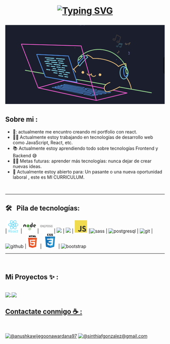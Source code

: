 
<h1 align="center"><a href="https://git.io/typing-svg"><img src="https://readme-typing-svg.herokuapp.com?font=Rubik+Doodle+Shadow&size=40&pause=1000&color=F7B1E3&center=true&random=false&width=620&height=90&lines=Hola+soy+Sinthia+gonzalez+" alt="Typing SVG" /></a>

[<img src="https://github.com/SophieNguyen113/SophieNguyen113/blob/main/Sophie%20Nguyen%20-%20CatCat.gif" title="CatCat" alt="CatCat">](https://github.com/SinthiaGonzalez)



## Sobre mi :

- 🌱: actualmente me encuntro creando mi portfolio con react. 
- 👨‍💻  Actualmente estoy trabajando en tecnologías de desarrollo web como JavaScript, React, etc.
- 📚 Actualmente estoy aprendiendo todo sobre tecnologías Frontend y Backend 😅
- 💪🏼  Metas futuras: aprender más tecnologías: nunca dejar de crear nuevas ideas.
- 🤔 Actualmente estoy abierto para: Un pasante o una nueva oportunidad laboral , este es MI CURRICULUM.
<br>

<hr>

## 🛠 &nbsp; Pila de tecnologías:

|<img src="https://raw.githubusercontent.com/devicons/devicon/master/icons/react/react-original-wordmark.svg" width=40> | <img src="https://raw.githubusercontent.com/devicons/devicon/master/icons/nodejs/nodejs-original-wordmark.svg" width="40"> | <img src="https://raw.githubusercontent.com/devicons/devicon/master/icons/express/express-original-wordmark.svg" width="40"> | <img src="https://redux.js.org/img/redux.svg" width="40"> | <img src="https://www.vectorlogo.zone/logos/tailwindcss/tailwindcss-icon.svg" width="40"> | <img src="https://raw.githubusercontent.com/devicons/devicon/master/icons/javascript/javascript-original.svg" width="40"> |<img src="https://www.vectorlogo.zone/logos/sass-lang/sass-lang-icon.svg" alt="sass" width="40"> | <img src="https://www.vectorlogo.zone/logos/postgresql/postgresql-icon.svg" alt="postgresql" width="40"> | <img src="https://www.vectorlogo.zone/logos/git-scm/git-scm-icon.svg" alt="git" width="40"> | <img src="https://www.vectorlogo.zone/logos/github/github-icon.svg" alt="github" width="40">
|<img src="https://raw.githubusercontent.com/devicons/devicon/master/icons/html5/html5-original-wordmark.svg" alt="html5" width="40"> | <img src="https://raw.githubusercontent.com/devicons/devicon/master/icons/css3/css3-original-wordmark.svg" alt="css3" width="45" height="45"/> | <img src="https://www.vectorlogo.zone/logos/getbootstrap/getbootstrap-icon.svg" alt="bootstrap" width="40">
<hr>

<br>

## Mi Proyectos ✨ :

<br>
<a href="https://github.com/SinthiaGonzalez/Serena-Hotel-">
  <img align="center" src="https://github-readme-stats.vercel.app/api/pin/?username=SinthiaGonzalez&repo=Serena-Hotel-&theme=tokyonight" />
</a>

<a href="https://github.com/SinthiaGonzalez/challenge-Alura/tree/main">
  <img align="center" src="https://github-readme-stats.vercel.app/api/pin/?username=SinthiaGonzalez&repo=challenge-Alura&theme=tokyonight" />
<br>

## Contactate conmigo ☕ :

<br>

[![@anushkawijegoonawardana97](https://img.icons8.com/fluency/48/000000/linkedin.png "@anushkawijegoonawardana97")](https://www.linkedin.com/in/sinthia-fabiana-gonzalez/) [![@sinthiafgonzalez@gmail.com](https://img.icons8.com/fluency/48/000000/apple-mail.png "@sinthiafgonzalez@gmail.com")](mailto:sinthiafgonzalez@gmail.com)



